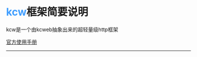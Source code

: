 
<h1> <span style="color:#409EFF">kcw</span>框架简要说明</h1>

kcw是一个由kcweb抽象出来的超轻量级http框架

[官方使用手册](https://docs.kwebapp.cn/index/index/1 "官方使用手册")

------------